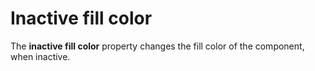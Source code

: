 # Inactive fill color

The **inactive fill color** property changes the fill color of the component, when inactive.